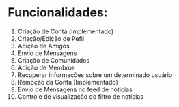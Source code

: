 # Funcionalidades:

1) Criação de Conta (Implementado)
2) Criação/Edição de Pefil
3) Adição de Amigos
4) Envio de Mensagens
5) Criação de Comunidades
6) Adição de Membros
7) Recuperar informações sobre um determinado usuário
8) Remoção da Conta (Implementado)
9) Envio de Mensagens no feed de noticias
10) Controle de visualização do filtro de notícias
